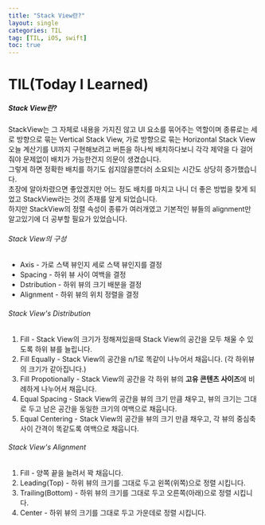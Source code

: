 ```yaml
---
title: "Stack View란?"
layout: single
categories: TIL
tag: [TIL, iOS, swift]
toc: true
---
```


# TIL(Today I Learned)

##### Stack View란?
StackView는 그 자체로 내용을 가지진 않고 UI 요소를 묶어주는 역할이며 종류로는 세로 방향으로 묶는 Vertical Stack View, 가로 방향으로 묶는 Horizontal Stack View
<br>
오늘 계산기를 UI까지 구현해보려고 버튼을 하나씩 배치하다보니 각각 제약을 다 걸어줘야 문제없이 배치가 가능한건지 의문이 생겼습니다. <br>
그렇게 하면 정확한 배치를 하기도 쉽지않을뿐더러 소요되는 시간도 상당히 증가했습니다. <br>
초장에 알아차렸으면 좋았겠지만 어느 정도 배치를 마치고 나니 더 좋은 방법을 찾게 되었고 StackView라는 것의 존재를 알게 되었습니다. <br>
하지만 StackView의 정렬 속성이 종류가 여러개였고 기본적인 뷰들의 alignment만 알고있기에 더 공부할 필요가 있었습니다. <br>

###### Stack View의 구성
* Axis - 가로 스택 뷰인지 세로 스택 뷰인지를 결정
* Spacing - 하위 뷰 사이 여백을 결정
* Dstribution - 하위 뷰의 크기 배분을 결정
* Alignment - 하위 뷰의 위치 정렬을 결정

###### Stack View's Distribution
1. Fill - Stack View의 크기가 정해져있을때 Stack View의 공간을 모두 채울 수 있도록 하위 뷰를 늘립니다.
2. Fill Equally - Stack View의 공간을 n/1로 똑같이 나누어서 채웁니다. (각 하위뷰의 크기가 같아집니다.)
3. Fill Propotionally - Stack View의 공간을 각 하위 뷰의 **고유 콘텐츠 사이즈**에 비례하게 나누어서 채웁니다.
4. Equal Spacing - Stack View의 공간을 뷰의 크기 만큼 채우고, 뷰의 크기는 그대로 두고 남은 공간을 동일한 크기의 여백으로 채웁니다.
5. Equal Centering - Stack View의 공간을 뷰의 크기 만큼 채우고, 각 뷰의 중심축 사이 간격이 똑같도록 여백으로 채웁니다. 

###### Stack View's Alignment
1. Fill - 양쪽 끝을 늘려서 꽉 채웁니다.
2. Leading(Top) - 하위 뷰의 크기를 그대로 두고 왼쪽(위쪽)으로 정렬 시킵니다.
3. Trailing(Bottom) - 하위 뷰의 크기를 그대로 두고 오른쪽(아래)으로 정렬 시킵니다.
4. Center - 하위 뷰의 크기를 그대로 두고 가운데로 정렬 시킵니다.